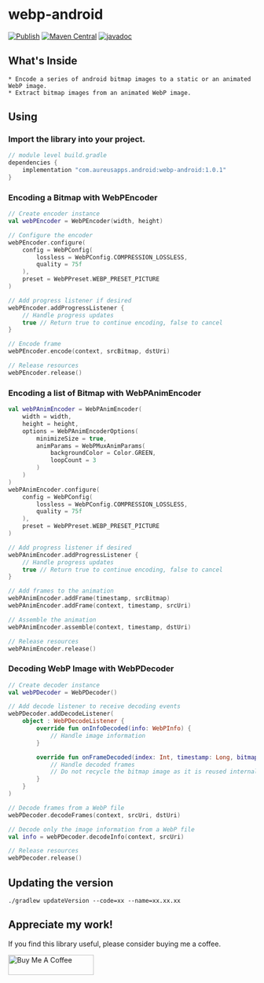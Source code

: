 # webp-android

[![Publish](https://github.com/UdaraWanasinghe/webp-android/actions/workflows/publish.yml/badge.svg?branch=main)](https://github.com/UdaraWanasinghe/webp-android/actions/workflows/publish.yml)
[![Maven Central](https://img.shields.io/maven-central/v/com.aureusapps.android/webp-android)](https://central.sonatype.com/artifact/com.aureusapps.android/webp-android/1.0.1)
[![javadoc](https://javadoc.io/badge2/com.aureusapps.android/webp-android/javadoc.svg)](https://javadoc.io/doc/com.aureusapps.android/webp-android)

## What's Inside

    *️ Encode a series of android bitmap images to a static or an animated WebP image. 
    * Extract bitmap images from an animated WebP image.

## Using

### Import the library into your project.

```groovy
// module level build.gradle
dependencies {
    implementation "com.aureusapps.android:webp-android:1.0.1"
}
```

### Encoding a Bitmap with WebPEncoder

```kotlin
// Create encoder instance
val webPEncoder = WebPEncoder(width, height)

// Configure the encoder
webPEncoder.configure(
    config = WebPConfig(
        lossless = WebPConfig.COMPRESSION_LOSSLESS,
        quality = 75f
    ),
    preset = WebPPreset.WEBP_PRESET_PICTURE
)

// Add progress listener if desired
webPEncoder.addProgressListener {
    // Handle progress updates
    true // Return true to continue encoding, false to cancel
}

// Encode frame
webPEncoder.encode(context, srcBitmap, dstUri)

// Release resources
webPEncoder.release()
```

### Encoding a list of Bitmap with WebPAnimEncoder

```kotlin
val webPAnimEncoder = WebPAnimEncoder(
    width = width,
    height = height,
    options = WebPAnimEncoderOptions(
        minimizeSize = true,
        animParams = WebPMuxAnimParams(
            backgroundColor = Color.GREEN,
            loopCount = 3
        )
    )
)
webPAnimEncoder.configure(
    config = WebPConfig(
        lossless = WebPConfig.COMPRESSION_LOSSLESS,
        quality = 75f
    ),
    preset = WebPPreset.WEBP_PRESET_PICTURE
)

// Add progress listener if desired
webPAnimEncoder.addProgressListener {
    // Handle progress updates
    true // Return true to continue encoding, false to cancel
}

// Add frames to the animation
webPAnimEncoder.addFrame(timestamp, srcBitmap)
webPAnimEncoder.addFrame(context, timestamp, srcUri)

// Assemble the animation
webPAnimEncoder.assemble(context, timestamp, dstUri)

// Release resources
webPAnimEncoder.release()
```

### Decoding WebP Image with WebPDecoder

```kotlin
// Create decoder instance
val webPDecoder = WebPDecoder()

// Add decode listener to receive decoding events
webPDecoder.addDecodeListener(
    object : WebPDecodeListener {
        override fun onInfoDecoded(info: WebPInfo) {
            // Handle image information
        }

        override fun onFrameDecoded(index: Int, timestamp: Long, bitmap: Bitmap, uri: Uri?) {
            // Handle decoded frames
            // Do not recycle the bitmap image as it is reused internally
        }
    }
)

// Decode frames from a WebP file
webPDecoder.decodeFrames(context, srcUri, dstUri)

// Decode only the image information from a WebP file
val info = webPDecoder.decodeInfo(context, srcUri)

// Release resources
webPDecoder.release()
```

## Updating the version

```shell
./gradlew updateVersion --code=xx --name=xx.xx.xx
```

## Appreciate my work!

If you find this library useful, please consider buying me a coffee.

<a href="https://www.buymeacoffee.com/udarawanasinghe" target="_blank"><img src="https://cdn.buymeacoffee.com/buttons/default-orange.png" alt="Buy Me A Coffee" height="41" width="174"></a>